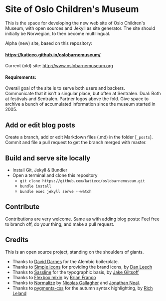 # Site of Oslo Children's Museum

This is the space for developing the new web site of Oslo Children's Museum, with open sources and Jekyll as site generator. The site should initially be Norwegian, to then become multilingual.

Alpha (new) site, based on this repository:

#### https://katieco.github.io/oslobarnemuseum/

Current (old) site: http://www.oslobarnemuseum.org


#### Requirements:

Overall goal of the site is to serve both users and backers.   
Communicate that it isn't a singular place, but often at Sentralen. Dual: Both at festivals and Sentralen.
Partner logos above the fold. Give space to archive a bunch of accumulated information since the museum started in 2005.

## Add or edit blog posts

Create a branch, add or edit Markdown files (.md) in the folder [`_posts`]. Commit and file a pull request to get the branch merged with master.

## Build and serve site locally

* Install Git, Jekyll & Bundler
* Open a terminal and clone this repository
    * ```git clone https://github.com/katieco/oslobarnemuseum.git```
    * ```bundle install```
    * ```bundle exec jekyll serve --watch```

## Contribute

Contributions are very welcome. Same as with adding blog posts: Feel free to branch off, do your thing, and make a pull request.


## Credits

This is an open source project, standing on the shoulders of giants.

- Thanks to [David Darnes](https://github.com/daviddarnes/alembic) for the Alembic boilerplate.
- Thanks to [Simple Icons](https://simpleicons.org/) for providing the brand icons, by [Dan Leech](https://twitter.com/bathtype)
- Thanks to [Sassline](https://sassline.com/) for the typographic basis, by [Jake Giltsoff](https://twitter.com/jakegiltsoff)
- Thanks to [Flexbox mixin](https://github.com/mastastealth/sass-flex-mixin) by [Brian Franco](https://twitter.com/brianfranco)
- Thanks to [Normalize](https://necolas.github.io/normalize.css/) by [Nicolas Gallagher](https://twitter.com/necolas) and [Jonathan Neal](https://twitter.com/jon_neal).
- Thanks to [pygments-css](http://richleland.github.io/pygments-css/) for the autumn syntax highlighting, by [Rich Leland](https://twitter.com/richleland)
